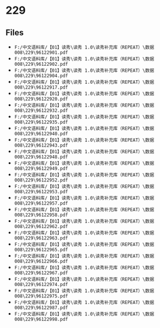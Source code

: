 # 229

## Files

- `F:/中文语料库/【01】读秀\读秀 1.0\读秀补充库（REPEAT）\数据008\229\96122901.pdf`
- `F:/中文语料库/【01】读秀\读秀 1.0\读秀补充库（REPEAT）\数据008\229\96122902.pdf`
- `F:/中文语料库/【01】读秀\读秀 1.0\读秀补充库（REPEAT）\数据008\229\96122904.pdf`
- `F:/中文语料库/【01】读秀\读秀 1.0\读秀补充库（REPEAT）\数据008\229\96122917.pdf`
- `F:/中文语料库/【01】读秀\读秀 1.0\读秀补充库（REPEAT）\数据008\229\96122920.pdf`
- `F:/中文语料库/【01】读秀\读秀 1.0\读秀补充库（REPEAT）\数据008\229\96122932.pdf`
- `F:/中文语料库/【01】读秀\读秀 1.0\读秀补充库（REPEAT）\数据008\229\96122935.pdf`
- `F:/中文语料库/【01】读秀\读秀 1.0\读秀补充库（REPEAT）\数据008\229\96122940.pdf`
- `F:/中文语料库/【01】读秀\读秀 1.0\读秀补充库（REPEAT）\数据008\229\96122943.pdf`
- `F:/中文语料库/【01】读秀\读秀 1.0\读秀补充库（REPEAT）\数据008\229\96122948.pdf`
- `F:/中文语料库/【01】读秀\读秀 1.0\读秀补充库（REPEAT）\数据008\229\96122949.pdf`
- `F:/中文语料库/【01】读秀\读秀 1.0\读秀补充库（REPEAT）\数据008\229\96122952.pdf`
- `F:/中文语料库/【01】读秀\读秀 1.0\读秀补充库（REPEAT）\数据008\229\96122953.pdf`
- `F:/中文语料库/【01】读秀\读秀 1.0\读秀补充库（REPEAT）\数据008\229\96122957.pdf`
- `F:/中文语料库/【01】读秀\读秀 1.0\读秀补充库（REPEAT）\数据008\229\96122958.pdf`
- `F:/中文语料库/【01】读秀\读秀 1.0\读秀补充库（REPEAT）\数据008\229\96122962.pdf`
- `F:/中文语料库/【01】读秀\读秀 1.0\读秀补充库（REPEAT）\数据008\229\96122963.pdf`
- `F:/中文语料库/【01】读秀\读秀 1.0\读秀补充库（REPEAT）\数据008\229\96122965.pdf`
- `F:/中文语料库/【01】读秀\读秀 1.0\读秀补充库（REPEAT）\数据008\229\96122966.pdf`
- `F:/中文语料库/【01】读秀\读秀 1.0\读秀补充库（REPEAT）\数据008\229\96122967.pdf`
- `F:/中文语料库/【01】读秀\读秀 1.0\读秀补充库（REPEAT）\数据008\229\96122974.pdf`
- `F:/中文语料库/【01】读秀\读秀 1.0\读秀补充库（REPEAT）\数据008\229\96122975.pdf`
- `F:/中文语料库/【01】读秀\读秀 1.0\读秀补充库（REPEAT）\数据008\229\96122987.pdf`
- `F:/中文语料库/【01】读秀\读秀 1.0\读秀补充库（REPEAT）\数据008\229\96122998.pdf`
